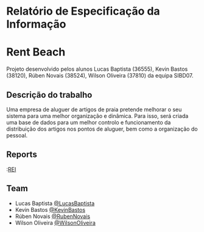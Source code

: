 # Relatório de Especificação da Informação

# Rent Beach

Projeto desenvolvido pelos alunos Lucas Baptista (36555), Kevin Bastos (38120), Rúben Novais (38524), Wilson Oliveira (37810) da equipa SIBD07.

## Descrição do trabalho

Uma empresa de aluguer de artigos de praia pretende melhorar o seu sistema para uma melhor organização e dinâmica. Para isso, será criada uma base de dados para um melhor controlo e funcionamento da distribuição dos artigos nos pontos de aluguer, bem como a organização do pessoal.


## Reports

:[REI](doc/rei/rei00.md)

## Team
* Lucas Baptista [@LucasBaptista](https://github.com/Ziimaz)
* Kevin Bastos [@KevinBastos](https://github.com/kevinbastos07)
* Rúben Novais [@RubenNovais](https://github.com/r5b2n)
* Wilson Oliveira [@WilsonOliveira](https://github.com/wilsonoliveira01)
